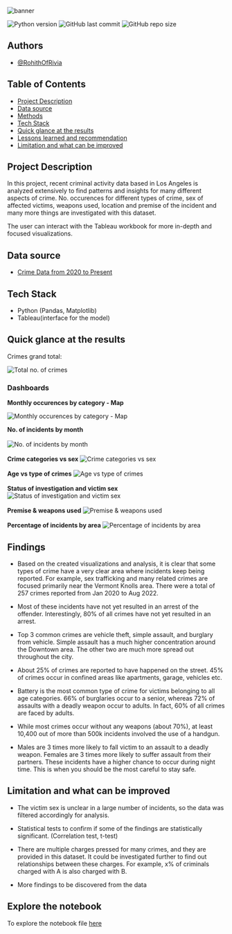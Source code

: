 ﻿![banner](assets/img2.jpg)


![Python version](https://img.shields.io/badge/Python%20version-3.9%2B-green)
![GitHub last commit](https://img.shields.io/badge/Last%20Commit-Dec%202022-yellowgreen)
![GitHub repo size](https://img.shields.io/badge/Repo%20Size-8.3%20MB-blue)


## Authors

- [@RohithOfRivia](https://github.com/RohithOfRivia)

## Table of Contents

  - [Project Description](#project-description)
  - [Data source](#data-source)
  - [Methods](#methods)
  - [Tech Stack](#tech-stack)
  - [Quick glance at the results](#quick-glance-at-the-results)
  - [Lessons learned and recommendation](#findings)
  - [Limitation and what can be improved](#limitation-and-what-can-be-improved)

## Project Description

In this project, recent criminal activity data based in Los Angeles is analyzed extensively to find patterns and insights for many different aspects of crime. No. occurences for different types of crime, sex of affected victims, weapons used, location and premise of the incident and many more things are investigated with this dataset. 

The user can interact with the Tableau workbook for more in-depth and focused visualizations.
 
## Data source

- [Crime Data from 2020 to Present](https://data.lacity.org/Public-Safety/Crime-Data-from-2020-to-Present/2nrs-mtv8)


## Tech Stack

- Python (Pandas, Matplotlib)
- Tableau(interface for the model)



## Quick glance at the results

Crimes grand total: 

![Total no. of crimes](assets/kpi.png)

### Dashboards
**Monthly occurences by category - Map**

![Monthly occurences by category - Map](assets/map.png)
 
**No. of incidents by month**
\
\
![No. of incidents by month](assets/by&#32;month.png)
\
\
**Crime categories vs sex**
![Crime categories vs sex](assets/victim&#32;sex&#32;vs&#32;cat.png)
\
\
**Age vs type of crimes**
![Age vs type of crimes](assets/age&#32;vs&#32;cat.png)
\
\
**Status of investigation and victim sex**
![Status of investigation and victim sex](assets/status&#32;and&#32;time.png)
\
\
**Premise & weapons used**
![Premise & weapons used](assets/location&#32;and&#32;weapons.png)
\
\
**Percentage of incidents by area**
![Percentage of incidents by area](assets/map2.png)



## Findings

- Based on the created visualizations and analysis, it is clear that some types of crime have a very clear area where incidents keep being reported. For example, sex trafficking and many related crimes are focused primarily near the Vermont Knolls area. There were a total of 257 crimes reported from Jan 2020 to Aug 2022. 
- Most of these incidents have not yet resulted in an arrest of the offender. Interestingly, 80% of all crimes have not yet resulted in an arrest.

- Top 3 common crimes are vehicle theft, simple assault, and burglary from vehicle. Simple assault has a much higher concentration around the Downtown area. The other two are much more spread out throughout the city. 

- About 25% of crimes are reported to have happened on the street. 45% of crimes occur in confined areas like apartments, garage, vehicles etc. 

 - Battery is the most common type of crime for victims belonging to all age categories. 66% of burglaries occur to a senior, whereas 72% of assaults with a deadly weapon occur to adults. In fact, 60% of all crimes are faced by adults.
 
 - While most crimes occur without any weapons (about 70%), at least 10,400 out of more than 500k incidents involved the use of a handgun. 

- Males are 3 times more likely to fall victim to an assault to a deadly weapon. Females are 3 times more likely to suffer assault from their partners. These incidents have a higher chance to occur during night time. This is when you should be the most careful to stay safe.

## Limitation and what can be improved

- The victim sex is unclear in a large number of incidents, so the data was filtered accordingly for analysis. 

- Statistical tests to confirm if some of the findings are statistically significant. (Correlation test, t-test)

- There are multiple charges pressed for many crimes, and they are provided in this dataset. It could be investigated further to find out relationships between these charges. For example, x% of criminals charged with A is also charged with B.

- More findings to be discovered from the data


## Explore the notebook

To explore the notebook file [here](https://nbviewer.org/github/RohithOfRivia/Crime-in-LA/blob/main/LA%20DV.ipynb)

